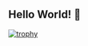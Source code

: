 ## Hello World! 👋
[![trophy](https://github-profile-trophy.vercel.app/?username=A12S3N3L&theme=onedark)](https://github.com/ryo-ma/github-profile-trophy)
